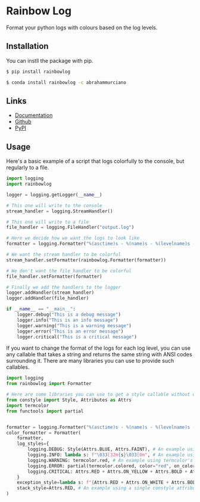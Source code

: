 # Rainbow Log

Format your python logs with colours based on the log levels.

## Installation

You can instll the package with pip.
```sh
$ pip install rainbowlog
```
```sh
$ conda install rainbowlog -c abrahammurciano
```

## Links

* [Documentation](https://abrahammurciano.github.io/rainbowlog/rainbowlog)
* [Github](https://github.com/abrahammurciano/rainbowlog)
* [PyPI](https://pypi.org/project/rainbowlog/)

## Usage

Here's a basic example of a script that logs colorfully to the console, but regularly to a file.

```python
import logging
import rainbowlog

logger = logging.getLogger(__name__)

# This one will write to the console
stream_handler = logging.StreamHandler()

# This one will write to a file
file_handler = logging.FileHandler("output.log")

# Here we decide how we want the logs to look like
formatter = logging.Formatter("%(asctime)s - %(name)s - %(levelname)s - %(message)s")

# We want the stream handler to be colorful
stream_handler.setFormatter(rainbowlog.Formatter(formatter))

# We don't want the file handler to be colorful
file_handler.setFormatter(formatter)

# Finally we add the handlers to the logger
logger.addHandler(stream_handler)
logger.addHandler(file_handler)

if __name__ == "__main__":
	logger.debug("This is a debug message")
	logger.info("This is an info message")
	logger.warning("This is a warning message")
	logger.error("This is an error message")
	logger.critical("This is a critical message")
```

If you want to change the format of the logs for each log level, you can use any callable that takes a string and returns the same string with ANSI codes surrounding it. There are many libraries you can use to provide such callables.

```py
import logging
from rainbowlog import Formatter

# Here are some libraries you can use to get a style callable without dealing with ANSI codes
from constyle import Style, Attributes as Attrs
import termcolor
from functools import partial


formatter = logging.Formatter("%(asctime)s - %(name)s - %(levelname)s - %(message)s")
color_formatter = Formatter(
	formatter,
	log_styles={
		logging.DEBUG: Style(Attrs.BLUE, Attrs.FAINT), # An example using constyle
		logging.INFO: lambda s: f"\033[32m{s}\033[0m", # An example using lambdas
		logging.WARNING: termcolor.red, # An example using termcolor's predifined functions
		logging.ERROR: partial(termcolor.colored, color="red", on_color="on_white", attrs=["bold"]), # An example using functools.partial
		logging.CRITICAL: Attrs.RED + Attrs.ON_YELLOW + Attrs.BOLD + Attrs.UNDERLINE, # An example using constyle's added attributes
	}
	exception_style=lambda s: f"{Attrs.RED + Attrs.ON_WHITE + Attrs.BOLD}{s}{Attrs.RESET}" # An example using lambdas and constyle,
	stack_style=Attrs.RED, # An example using a single constyle attribute
)
```
